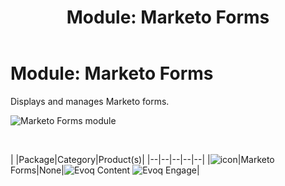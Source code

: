 ﻿---
uid: module-marketo-forms
locale: en
title: "Module: Marketo Forms"
dnneditions: 
dnnversion: 09.02.00
---

# Module: Marketo Forms

Displays and manages Marketo forms.

  

![Marketo Forms module](/images/scr-module-MarketoForms.png)

  

 

|  |Package|Category|Product(s)|
|--|--|--|--|--|
|![icon](/images/ico-module-marketo.png)|Marketo Forms|None|![Evoq Content](/images/ico-evoq-content.png) ![Evoq Engage](/images/ico-evoq-engage.png)|
